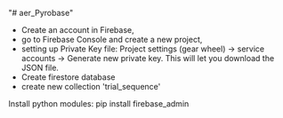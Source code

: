 "# aer_Pyrobase" 

- Create an account in Firebase,
- go to Firebase Console and create a new project, 
- setting up Private Key file:
  Project settings (gear wheel) -> service accounts -> Generate new private key.
  This will let you download the JSON file.  
- Create firestore database
- create new collection 'trial_sequence'

Install python modules:
pip install firebase_admin
